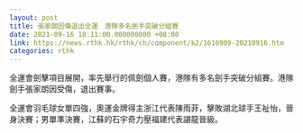 ```yaml
---
layout: post
title: 張家朗因傷退出全運　港隊多名劍手突破分組賽
date: 2021-09-16 18:11:00.000000000 +08:00
link: https://news.rthk.hk/rthk/ch/component/k2/1610909-20210916.htm
categories: rthk
---
```


全運會劍擊項目展開，率先舉行的佩劍個人賽，港隊有多名劍手突破分組賽。港隊劍手張家朗因受傷，退出賽事。

全運會羽毛球女單四強，奧運金牌得主浙江代表陳雨菲，擊敗湖北球手王祉怡，晉身決賽；男單準決賽，江蘇的石宇奇力壓福建代表諶龍晉級。
